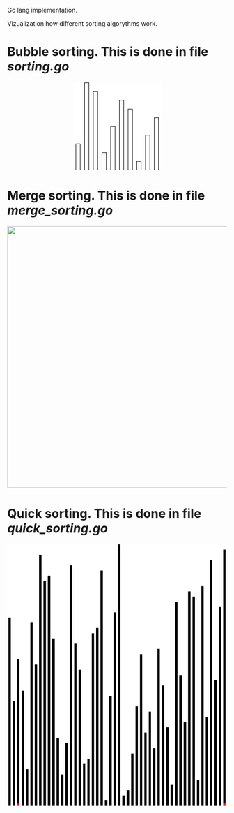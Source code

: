 Go lang implementation.



Vizualization how different sorting algorythms work.

# Bubble sorting. This is done in file _*sorting.go*_
<p align="center">
  <img src="https://github.com/klimenkoOleg/go-lang-sorting-visualization/blob/main/img/out.gif?raw=true)" />
</p>




# Merge sorting. This is done in file _*merge_sorting.go*_
<p align="center">
  <img width="600" height="600" src="https://github.com/klimenkoOleg/go-lang-sorting-visualization/blob/main/img/merge_sorting_out.gif?raw=true)" />
</p>


# Quick sorting. This is done in file _*quick_sorting.go*_
<p align="center">
  <img width="600" height="600" src="https://github.com/klimenkoOleg/go-lang-sorting-visualization/blob/main/img/quick_sorting_out.gif?raw=true)" />
</p>

